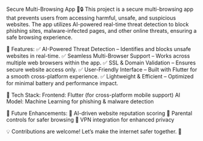 Secure Multi-Browsing App 🚀🔒
This project is a secure multi-browsing app that prevents users from accessing harmful, unsafe, and suspicious websites. The app utilizes AI-powered real-time threat detection to block phishing sites, malware-infected pages, and other online threats, ensuring a safe browsing experience.

🔹 Features:
✅ AI-Powered Threat Detection – Identifies and blocks unsafe websites in real-time.
✅ Seamless Multi-Browser Support – Works across multiple web browsers within the app.
✅ SSL & Domain Validation – Ensures secure website access only.
✅ User-Friendly Interface – Built with Flutter for a smooth cross-platform experience.
✅ Lightweight & Efficient – Optimized for minimal battery and performance impact.

🔹 Tech Stack:
Frontend: Flutter (for cross-platform mobile support)
AI Model: Machine Learning for phishing & malware detection

📌 Future Enhancements:
🔹 AI-driven website reputation scoring
🔹 Parental controls for safer browsing
🔹 VPN integration for enhanced privacy

💡 Contributions are welcome! Let’s make the internet safer together. 🚀
